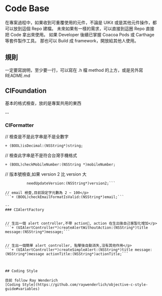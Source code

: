 # Code Base 

在專案過程中，如果收到可重覆使用的元件，不論是 UIKit 或是其他元件操作，都可以放到這個 Repo 建檔。 
未來如果有一樣的需求，可以直接到這圈 Repo 直接把 Code 拿出來使用。 
如果 Developer 後續已掌握 Coacoa Pods 或 Carthage 等套件製作工具。
那也可以 Build 成 framework，開放給其他人使用。

## 規則
一定要寫說明，至少要一行，可以寫在 .h 檔 method 的上方，或是另外寫 README.md

## CIFoundation
基本的格式檢查，放的是專案共用的東西

--
### CIFormatter

// 檢查是不是此字串是不是全數字</p>
```+ (BOOL)isDecimal:(NSString*)string;```

// 檢查此字串是不是符合台灣手機格式</p>
```+ (BOOL)checkMobileNumber:(NSString *)mobileNumber;```

// 版本號檢查,如果 version 2 比 version 大</p>
```+ (BOOL)checkNeedUpdateFrom:(NSString*)version1
          needUpdateVersion:(NSString*)version2;```

// email 檢查,目前設定字元數為 2 ~ 100</p>
```+ (BOOL)checkEmailFormatIsValid:(NSString*)email;```

--
### CIAlertFactory


// 生出一個 alert controller,不帶 action, action 在生出後自己客製化增加</p>
```+ (UIAlertController*)createAlertWithoutAction:(NSString*)title message:(NSString*)message;```


// 生出一個簡單 alert controller, 點擊後自動消失,沒有其他作用</p>
```+ (UIAlertController*)createSimpleAlert:(NSString*)title message:(NSString*)message actionTitle:(NSString*)actionTitle;```



## Coding Style

目前 follow Ray Wenderich  
[Coding Style](https://github.com/raywenderlich/objective-c-style-guide#variables)
